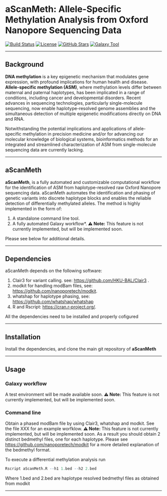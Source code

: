 # aScanMeth: Allele-Specific Methylation Analysis from Oxford Nanopore Sequencing Data

[![Build Status](https://img.shields.io/badge/build-passing-brightgreen)](link-to-your-build-status)
[![License](https://img.shields.io/badge/license-MIT-blue.svg)](LICENSE)
[![GitHub Stars](https://img.shields.io/github/stars/your_username/aScanMeth.svg?style=social)](https://github.com/your_username/aScanMeth)
[![Galaxy Tool](https://img.shields.io/badge/Galaxy%20Tool-Available-purple)](link-to-galaxy-tool-shed)

---

## Background

**DNA methylation** is a key epigenetic mechanism that modulates gene expression, with profound implications for human health and disease. **Allele-specific methylation (ASM)**, where methylation levels differ between maternal and paternal haplotypes, has been implicated in a range of conditions, including cancer and developmental disorders. Recent advances in sequencing technologies, particularly single-molecule sequencing, now enable haplotype-resolved genome assemblies and the simultaneous detection of multiple epigenetic modifications directly on DNA and RNA.

Notwithstanding the potential implications and applications of allele-specific methylation in precision medicine and/or for advancing our molecular knowledge of biological systems, bioinformatics methods for an integrated and streamlined characterization of ASM from single-molecule sequencing data are currently lacking.

---

## aScanMeth

**aScanMeth**, is a fully automated and customizable computational workflow for the identification of ASM from haplotype-resolved raw Oxford Nanopore sequencing data. 
aScanMeth automates the identification and phasing of genetic variants into discrete haplotype blocks and enables the reliable detection of differentially methylated alleles. 
The method is highly implemented in the form of:

1. A standalone command line tool.
2. A fully automated Galaxy workflow*. **⚠️ Note:** This feature is not currently implemented, but will be implemented soon.


Please see below for additional details.


---

## Dependencies

aScanMeth depends on the following software:

1. Clair3 for variant calling. see: https://github.com/HKU-BAL/Clair3 .
2. modkit for handling modBam files, see: https://github.com/nanoporetech/modkit.
3. whatshap for haplotype phasing, see:  https://github.com/whatshap/whatshap
4. R and Rscript: https://cran.r-project.org/.

All the dependencies need to be installed and properly cofigured 

---

## Installation
Install the dependencies, and clone the main git repository of **aScanMeth**

---

## Usage

### Galaxy workflow

A test environment will be made available soon. **⚠️ Note:** This feature is not currently implemented, but will be implemented soon.

### Command line

Obtain a phased modBam file by using Clair3, whatshap and modkit. See the file XXX for an example worfklow. **⚠️ Note:** This feature is not currently implemented, but will be implemented soon. As a result you should obtain 2 distinct bedmethyl files, one for each haplotype.
Please see  https://github.com/nanoporetech/modkit for a more detailed explanation of the bedmethyl format.

To execute a differential methylation analysis run
```R
Rscript aScanMeth.R --h1 1.bed --h2 2.bed
```
Where 1.bed and 2.bed are haplotype resolved bedmethyl files as obtained from modkit


---
